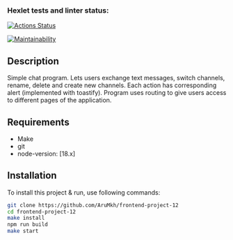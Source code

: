 ### Hexlet tests and linter status:
[![Actions Status](https://github.com/AruMkh/frontend-project-12/actions/workflows/hexlet-check.yml/badge.svg)](https://github.com/AruMkh/frontend-project-12/actions)

[![Maintainability](https://api.codeclimate.com/v1/badges/1abd6b80b4b83af67dba/maintainability)](https://codeclimate.com/github/AruMkh/frontend-project-12/maintainability)

## Description

Simple chat program. Lets users exchange text messages, switch channels, rename, delete and create new channels. Each action
has corresponding alert (implemented with toastify). Program uses routing to give users access to different pages of the application.

## Requirements

- Make
- git
- node-version: [18.x]

## Installation

To install this project & run, use following commands:
```bash
git clone https://github.com/AruMkh/frontend-project-12
cd frontend-project-12
make install
npm run build
make start
```

